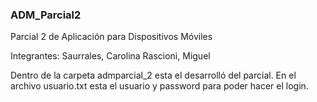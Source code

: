 ### ADM_Parcial2
Parcial 2 de Aplicación para Dispositivos Móviles

Integrantes:
Saurrales, Carolina
Rascioni, Miguel

Dentro de la carpeta admparcial_2 esta el desarrolló del parcial.
En el archivo usuario.txt esta el usuario y password para poder hacer el login.
